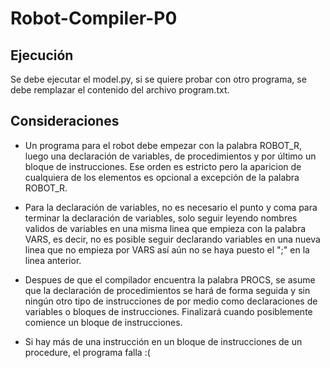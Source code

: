 # Robot-Compiler-P0

## Ejecución

Se debe ejecutar el model.py, si se quiere probar con otro programa, se debe remplazar el contenido del archivo program.txt.

## Consideraciones

- Un programa para el robot debe empezar con la palabra ROBOT_R, luego una declaración de variables, de procedimientos y por último un bloque de instrucciones. Ese orden es estricto pero la aparicion de cualquiera de  los elementos es opcional a excepción de la palabra ROBOT_R. 

- Para la declaración de variables, no es necesario el punto y coma para terminar la declaración de variables, solo seguir leyendo nombres validos de variables en una misma linea que empieza con la palabra VARS, es decir, no es posible seguir declarando variables en una nueva linea que no empieza por VARS así aún no se haya puesto el ";" en la linea anterior.

- Despues de que el compilador encuentra la palabra PROCS, se asume que la declaración de procedimientos se hará de forma seguida y  sin ningún otro tipo de instrucciones de por medio como declaraciones de variables o bloques de instrucciones. Finalizará cuando posiblemente comience un bloque de instrucciones. 

- Si hay más de una instrucción en un bloque de instrucciones de un procedure, el programa falla :(